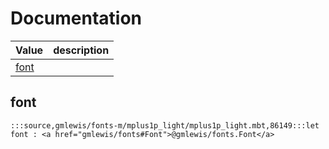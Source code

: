 # Documentation
|Value|description|
|---|---|
|[font](#font)||

## font

```moonbit
:::source,gmlewis/fonts-m/mplus1p_light/mplus1p_light.mbt,86149:::let font : <a href="gmlewis/fonts#Font">@gmlewis/fonts.Font</a>
```

